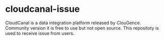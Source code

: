 # cloudcanal-issue
CloudCanal is a data integration platform released by ClouGence.  Community version it is free to use but not open source. This repositoty is used to receive issue from users.
